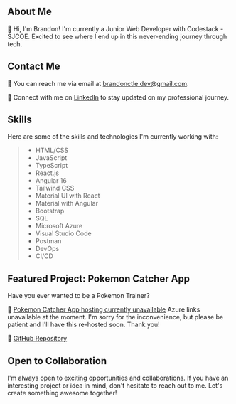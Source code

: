 ## About Me
👋 Hi, I'm Brandon! I'm currently a Junior Web Developer with Codestack - SJCOE. Excited to see where I end up in this never-ending journey through tech. 


## Contact Me
📧 You can reach me via email at [brandonctle.dev@gmail.com](mailto:brandonctle.dev@gmail.com).

💼 Connect with me on [LinkedIn](https://www.linkedin.com/in/brandonctle/) to stay updated on my professional journey.

<!--🌐 Visit my [portfolio website](https://brandonle.azurewebsites.net/) to learn more about my projects and explore my work.-->

## Skills
Here are some of the skills and technologies I'm currently working with:

>- HTML/CSS          
>- JavaScript         
>- TypeScript        
>- React.js
>- Angular 16
>- Tailwind CSS
>- Material UI with React
>- Material with Angular          
>- Bootstrap             
>- SQL
>- Microsoft Azure
>- Visual Studio Code
>- Postman
>- DevOps
>- CI/CD

## Featured Project: Pokemon Catcher App

Have you ever wanted to be a Pokemon Trainer?

🔗 [Pokemon Catcher App hosting currently unavailable](https://whoisthatpokemon.azurewebsites.net/)
Azure links unavailable at the moment. I'm sorry for the inconvenience, but please be patient and I'll have this re-hosted soon. Thank you!

🔗 [GitHub Repository](https://github.com/Brand0nLe/pokemonapireact)

<!-- ## Projects
I'm passionate about working on exciting projects. Here are a few notable ones:

1. [Project 1](https://github.com/your/project1): Brief description of the project.
2. [Project 2](https://github.com/your/project2): Brief description of the project.
3. [Project 3](https://github.com/your/project3): Brief description of the project. -->

<!-- Feel free to explore my GitHub repositories for more projects and code examples.
 -->
## Open to Collaboration
I'm always open to exciting opportunities and collaborations. If you have an interesting project or idea in mind, don't hesitate to reach out to me. Let's create something awesome together!

<!--
**Brand0nLe/Brand0nLe** is a ✨ _special_ ✨ repository because its `README.md` (this file) appears on your GitHub profile.

Here are some ideas to get you started:

- 🔭 I’m currently working on ...
- 🌱 I’m currently learning ...
- 👯 I’m looking to collaborate on ...
- 🤔 I’m looking for help with ...
- 💬 Ask me about ...
- 📫 How to reach me: ...
- 😄 Pronouns: ...
- ⚡ Fun fact: ...
-->
